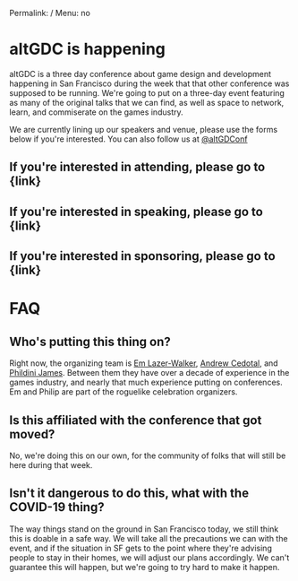 Permalink: /
Menu: no

# altGDC is happening

altGDC is a three day conference about game design and development happening in San Francisco during the week that that other conference was supposed to be running. We're going to put on a three-day event featuring as many of the original talks that we can find, as well as space to network, learn, and commiserate on the games industry.

We are currently lining up our speakers and venue, please use the forms below if you're interested. You can also follow us at [@altGDConf](https://twitter.com/altgdconf)

## If you're interested in attending, please go to {link}

## If you're interested in speaking, please go to {link}

## If you're interested in sponsoring, please go to {link}

# FAQ

## Who's putting this thing on?
Right now, the organizing team is [Em Lazer-Walker](https://lazerwalker.com/), [Andrew Cedotal](https://andrewcedotal.com/), and [Phildini James](https://twitter.com/phildini). Between them they have over a decade of experience in the games industry, and nearly that much experience putting on conferences. Em and Philip are part of the roguelike celebration organizers.

## Is this affiliated with the conference that got moved?
No, we're doing this on our own, for the community of folks that will still be here during that week.

## Isn't it dangerous to do this, what with the COVID-19 thing?
The way things stand on the ground in San Francisco today, we still think this is doable in a safe way. We will take all the precautions we can with the event, and if the situation in SF gets to the point where they're advising people to stay in their homes, we will adjust our plans accordingly. We can't guarantee this will happen, but we're going to try hard to make it happen.
